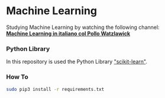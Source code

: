 # Machine Learning

Studying Machine Learning by watching the following channel:  
[**Machine Learning in italiano col Pollo Watzlawick**](https://www.youtube.com/watch?v=hSZH6saoLBY&list=PLa-sizbCyh93c0nSPAb8k5ZZeOq4SBIl9)


### Python Library

In this repository is used the Python Library ["scikit-learn"](https://scikit-learn.org).

### How To

```bash
sudo pip3 install -r requirements.txt
```
